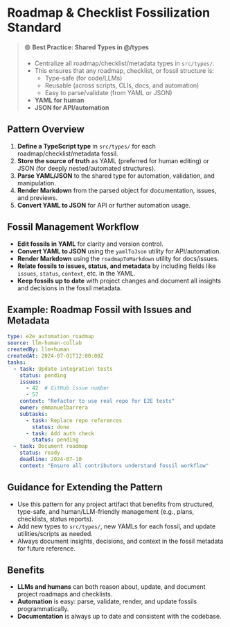 # Roadmap & Checklist Fossilization Standard

> 🟢 **Best Practice: Shared Types in @/types**
>
> - Centralize all roadmap/checklist/metadata types in `src/types/`.
> - This ensures that any roadmap, checklist, or fossil structure is:
>   - Type-safe (for code/LLMs)
>   - Reusable (across scripts, CLIs, docs, and automation)
>   - Easy to parse/validate (from YAML or JSON)
> - **YAML for human**
> - **JSON for API/automation**

## Pattern Overview

1. **Define a TypeScript type** in `src/types/` for each roadmap/checklist/metadata fossil.
2. **Store the source of truth** as YAML (preferred for human editing) or JSON (for deeply nested/automated structures).
3. **Parse YAML/JSON** to the shared type for automation, validation, and manipulation.
4. **Render Markdown** from the parsed object for documentation, issues, and previews.
5. **Convert YAML to JSON** for API or further automation usage.

## Fossil Management Workflow

- **Edit fossils in YAML** for clarity and version control.
- **Convert YAML to JSON** using the `yamlToJson` utility for API/automation.
- **Render Markdown** using the `roadmapToMarkdown` utility for docs/issues.
- **Relate fossils to issues, status, and metadata** by including fields like `issues`, `status`, `context`, etc. in the YAML.
- **Keep fossils up to date** with project changes and document all insights and decisions in the fossil metadata.

## Example: Roadmap Fossil with Issues and Metadata

```yaml
type: e2e_automation_roadmap
source: llm-human-collab
createdBy: llm+human
createdAt: 2024-07-01T12:00:00Z
tasks:
  - task: Update integration tests
    status: pending
    issues:
      - 42  # GitHub issue number
      - 57
    context: "Refactor to use real repo for E2E tests"
    owner: emmanuelbarrera
    subtasks:
      - task: Replace repo references
        status: done
      - task: Add auth check
        status: pending
  - task: Document roadmap
    status: ready
    deadline: 2024-07-10
    context: "Ensure all contributors understand fossil workflow"
```

## Guidance for Extending the Pattern

- Use this pattern for any project artifact that benefits from structured, type-safe, and human/LLM-friendly management (e.g., plans, checklists, status reports).
- Add new types to `src/types/`, new YAMLs for each fossil, and update utilities/scripts as needed.
- Always document insights, decisions, and context in the fossil metadata for future reference.

## Benefits

- **LLMs and humans** can both reason about, update, and document project roadmaps and checklists.
- **Automation** is easy: parse, validate, render, and update fossils programmatically.
- **Documentation** is always up to date and consistent with the codebase. 